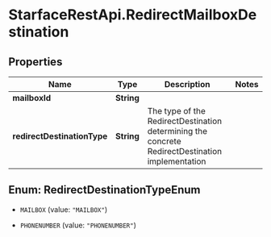 # StarfaceRestApi.RedirectMailboxDestination

## Properties
Name | Type | Description | Notes
------------ | ------------- | ------------- | -------------
**mailboxId** | **String** |  | 
**redirectDestinationType** | **String** | The type of the RedirectDestination determining the concrete RedirectDestination implementation | 


<a name="RedirectDestinationTypeEnum"></a>
## Enum: RedirectDestinationTypeEnum


* `MAILBOX` (value: `"MAILBOX"`)

* `PHONENUMBER` (value: `"PHONENUMBER"`)




